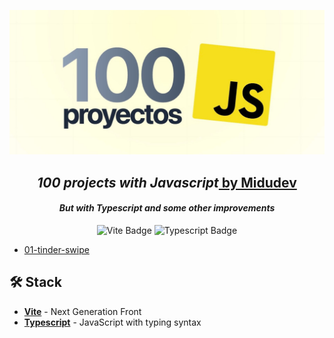 ![100 projects with JS by Midudev](./public/readme.jpg)

<div align="center">
<h2><em>100 projects with Javascript</em><a target="_blank" href="https://github.com/midudev/javascript-100-proyectos"> by Midudev</a></h2>
<h4><em>But with Typescript and some other improvements</em></h4>

![Vite Badge](https://img.shields.io/badge/Vite-BC52EE?logo=vite&logoColor=fff&style=flat) ![Typescript Badge](https://img.shields.io/badge/Typescript-blue?logo=typescript&logoColor=fff&style=flat)


</div>



- [01-tinder-swipe](https://oscarandio.github.io/javascript-100-proyectos/01-tinder-swipe/)

## 🛠️ Stack

- [**Vite**](https://vitejs.dev/) - Next Generation Front
- [**Typescript**](https://www.typescriptlang.org/) - JavaScript with typing syntax